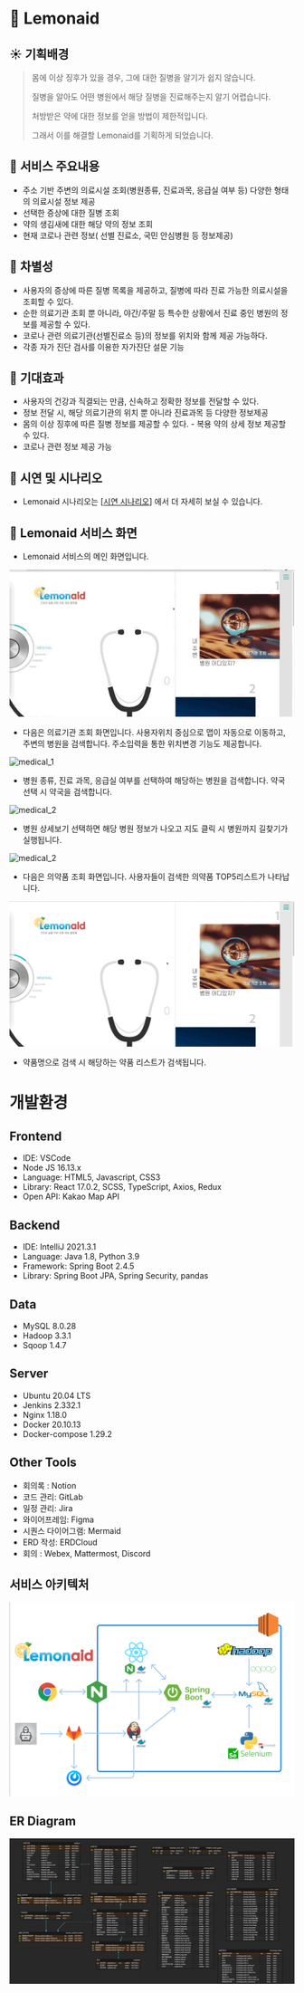 # :lemon: Lemonaid

## :sunny: **기획배경**

> 몸에 이상 징후가 있을 경우, 그에 대한 질병을 알기가 쉽지 않습니다. 
>
> 질병을 알아도 어떤 병원에서 해당 질병을 진료해주는지 알기 어렵습니다. 
>
> 처방받은 약에 대한 정보를 얻을 방법이 제한적입니다.
>
> 그래서 이를 해결할 Lemonaid를 기획하게 되었습니다.    


## :ghost: **서비스 주요내용**

- 주소 기반 주변의 의료시설 조회(병원종류, 진료과목, 응급실 여부 등) 다양한 형태의 의료시설 정보 제공 
- 선택한 증상에 대한 질병 조회 
- 약의 생김새에 대한 해당 약의 정보 조회 
- 현재 코로나 관련 정보( 선별 진료소, 국민 안심병원 등 정보제공)     

## :mega: **차별성**

- 사용자의 증상에 따른 질병 목록을 제공하고, 질병에 따라 진료 가능한 의료시설을 조회할 수 있다.
- 순한 의료기관 조회 뿐 아니라, 야간/주말 등 특수한 상황에서 진료 중인 병원의 정보를 제공할 수 있다. 
- 코로나 관련 의료기관(선별진료소 등)의 정보를 위치와 함께 제공 가능하다. 
- 각종 자가 진단 검사를 이용한 자가진단 설문 기능     

## :herb: **기대효과**

- 사용자의 건강과 직결되는 만큼, 신속하고 정확한 정보를 전달할 수 있다. 
- 정보 전달 시, 해당 의료기관의 위치 뿐 아니라 진료과목 등 다양한 정보제공 
- 몸의 이상 징후에 따른 질병 정보를 제공할 수 있다. - 복용 약의 상세 정보 제공할 수 있다. 
- 코로나 관련 정보 제공 가능     

## :cactus: **시연 및 시나리오**

- Lemonaid 시나리오는 [[시연 시나리오](./exec/시연시나리오.md)] 에서 더 자세히 보실 수 있습니다.   


## :sparkler: Lemonaid **서비스 화면**

- Lemonaid 서비스의 메인 화면입니다. 

![Main](readme/main.gif)

- 다음은 의료기관 조회 화면입니다. 사용자위치 중심으로 맵이 자동으로 이동하고, 주변의 병원을 검색합니다. 주소입력을 통한 위치변경 기능도 제공합니다. 

![medical_1](readme/medical_1.gif)

- 병원 종류, 진료 과목, 응급실 여부를 선택하여 해당하는 병원을 검색합니다. 약국 선택 시 약국을 검색합니다. 

![medical_2](readme/medical_2.gif)

- 병원 상세보기 선택하면 해당 병원 정보가 나오고 지도 클릭 시 병원까지 길찾기가 실행됩니다.   

![medical_2](readme/medical_3.gif)

- 다음은 의약품 조회 화면입니다. 사용자들이 검색한 의약품 TOP5리스트가 나타납니다.

![medical_1](readme/medicine_1.gif)

- 약품명으로 검색 시 해당하는 약품 리스트가 검색됩니다.

# 개발환경

## Frontend
- IDE: VSCode
- Node JS 16.13.x
- Language: HTML5, Javascript, CSS3
- Library: React 17.0.2, SCSS, TypeScript, Axios, Redux
- Open API: Kakao Map API

## Backend
- IDE: IntelliJ 2021.3.1
- Language: Java 1.8, Python 3.9
- Framework: Spring Boot 2.4.5
- Library: Spring Boot JPA, Spring Security, pandas

## Data
- MySQL 8.0.28
- Hadoop 3.3.1
- Sqoop 1.4.7

## Server
- Ubuntu 20.04 LTS
- Jenkins 2.332.1
- Nginx 1.18.0
- Docker 20.10.13
- Docker-compose 1.29.2

## Other Tools
- 회의록 : Notion
- 코드 관리: GitLab
- 일정 관리: Jira
- 와이어프레임: Figma
- 시퀀스 다이어그램: Mermaid
- ERD 작성: ERDCloud
- 회의 : Webex, Mattermost, Discord

## 서비스 아키텍처
![SystemArchitecture](산출물/SystemArchitecture.assets/%EC%8B%9C%EC%8A%A4%ED%85%9C%20%EA%B5%AC%EC%84%B1%EB%8F%84.png)

## ER Diagram
![lemonaid_erd_220407](산출물/ERD.assets/lemonaid%20_erd_220407.png)
